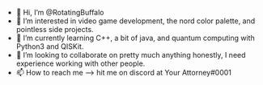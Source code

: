 - 👋 Hi, I’m @RotatingBuffalo
- 👀 I’m interested in video game development, the nord color palette, and pointless side projects.
- 🌱 I’m currently learning C++, a bit of java, and quantum computing with Python3 and QISKit. 
- 💞️ I’m looking to collaborate on pretty much anything honestly, I need experience working with other people.
- 📫 How to reach me --> hit me on discord at Your Attorney#0001
